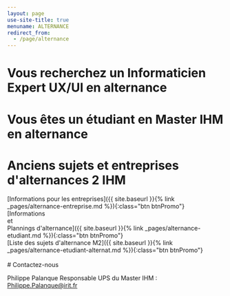 ```yaml
---
layout: page
use-site-title: true
menuname: ALTERNANCE
redirect_from:
  - /page/alternance
---
```


<div class="row row-cols-3 text-center">
<div class="col">

# Vous recherchez un Informaticien Expert UX/UI en alternance

</div>
<div class="col">

# Vous êtes un étudiant en Master IHM en alternance

</div>
<div class="col">

# Anciens sujets et entreprises d'alternances 2 IHM 

</div>
</div>

<div class="row row-cols-3 text-center">

<div class="col">
[Informations pour les entreprises]({{ site.baseurl }}{% link _pages/alternance-entreprise.md %}){:class="btn btnPromo"}
</div>
<div class="col">
[Informations <br>et <br>Plannings d'alternance]({{ site.baseurl }}{% link _pages/alternance-etudiant.md %}){:class="btn btnPromo"}
</div>
<div class="col">
[Liste des sujets d'alternance M2]({{ site.baseurl }}{% link _pages/alternance-etudiant-alternat.md %}){:class="btn btnPromo"}
</div>
</div>

<div class="row text-center">

<div class="col">&nbsp;
</div>

<div class="col-5">
# Contactez-nous

Philippe Palanque Responsable UPS du Master IHM : Philippe.Palanque@irit.fr
</div>

<div class="col">&nbsp;
</div>

</div>
